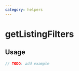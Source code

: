 ```yaml
---
category: helpers
---
```


# getListingFilters

<!-- PLACEHOLDER_DESCRIPTION -->

## Usage

```ts
// TODO: add example
```

